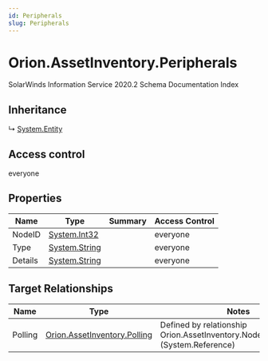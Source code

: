 ```yaml
---
id: Peripherals
slug: Peripherals
---
```


# Orion.AssetInventory.Peripherals

SolarWinds Information Service 2020.2 Schema Documentation Index

## Inheritance

↳ [System.Entity](./../System/Entity)

## Access control

everyone

## Properties

| Name | Type | Summary | Access Control |
| ------ | ------ | ------ | ------ |
| NodeID | [System.Int32](https://docs.microsoft.com/en-us/dotnet/api/system.int32) |  | everyone |
| Type | [System.String](https://docs.microsoft.com/en-us/dotnet/api/system.string) |  | everyone |
| Details | [System.String](https://docs.microsoft.com/en-us/dotnet/api/system.string) |  | everyone |

## Target Relationships

| Name | Type | Notes |
| ------ | ------ | ------ |
| Polling | [Orion.AssetInventory.Polling](./../Orion.AssetInventory/Polling) | Defined by relationship Orion.AssetInventory.NodesAIPeripherals (System.Reference) |

